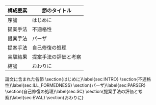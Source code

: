 構成要素 | 節のタイトル
 --- | --- 
序論 | はじめに
提案手法 | 不適格性
提案手法 | パーザ
提案手法 | 自己修復の処理
実験結果 | 提案手法の評価と考察
結論 | おわりに

論文に含まれた各節
\section{はじめに}\label{sec:INTRO}
\section{不適格性}\label{sec:ILL_FORMEDNESS}
\section{パーザ}\label{sec:PARSER}
\section{自己修復の処理}\label{sec:SC}
\section{提案手法の評価と考察}\label{sec:EVAL}
\section{おわりに}
